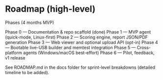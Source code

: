# Roadmap (high-level)

Phases (4 months MVP)

Phase 0 — Documentation & repo scaffold (done)
Phase 1 — MVP agent (quick-mode, Linux-first)
Phase 2 — Scoring engine, report JSON/PDF generation
Phase 3 — Web viewer and optional upload API (opt-in)
Phase 4 — Bootable live-USB builder and memtest integration
Phase 5 — Cross-platform agents (Windows/macOS best-effort)
Phase 6 — Pilot, feedback, v1 release

See ROADMAP.md in the docs folder for sprint-level breakdowns (detailed timeline to be added).
